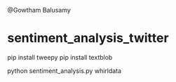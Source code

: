 @Gowtham Balusamy

# sentiment_analysis_twitter

pip install tweepy
pip install textblob

python sentiment_analysis.py whirldata
